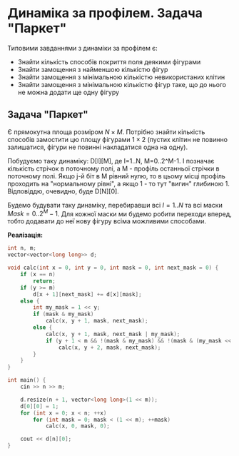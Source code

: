 # Динаміка за профілем. Задача "Паркет"

Типовими завданнями з динаміки за профілем є:

* Знайти кількість способів покриття поля деякими фігурами
* Знайти замощення з найменшою кількістю фігур
* Знайти замощення з мінімальною кількістю невикористаних клітин
* Знайти замощення з мінімальною кількістю фігур таке, що до нього не можна додати ще одну фігуру

## Задача "Паркет"

Є прямокутна площа розміром $N\times M$. Потрібно знайти кількість способів замостити цю площу фігурами $1\times2$ (пустих клітин не повинно залишатися, фігури не повинні накладатися одна на одну).

Побудуємо таку динаміку: D[I][M], де I=1..N, M=0..2^M-1. I позначає кількість стрічок в поточному полі, а M - профіль останньої стрічки в поточному полі. Якщо j-й біт в M рівний нулю, то в цьому місці профіль проходить на "нормальному рівні", а якщо 1 - то тут "вигин" глибиною 1. Відповіддю, очевидно, буде D[N][0].

Будемо будувати таку динаміку, перебиравши всі $I=1..N$ та всі маски $Mask=0..2^M-1$. Для кожної маски ми будемо робити переходи вперед, тобто додавати до неї нову фігуру всіма можливими способами.

**Реалізація:**

<!--- TODO: specify code snippet id -->
``` cpp
int n, m;
vector<vector<long long>> d;

void calc(int x = 0, int y = 0, int mask = 0, int next_mask = 0) {
    if (x == n)
        return;
    if (y >= m)
        d[x + 1][next_mask] += d[x][mask];
    else {
        int my_mask = 1 << y;
        if (mask & my_mask)
            calc(x, y + 1, mask, next_mask);
        else {
            calc(x, y + 1, mask, next_mask | my_mask);
            if (y + 1 < m && !(mask & my_mask) && !(mask & (my_mask << 1)))
                calc(x, y + 2, mask, next_mask);
        }
    }
}

int main() {
    cin >> n >> m;

    d.resize(n + 1, vector<long long>(1 << m));
    d[0][0] = 1;
    for (int x = 0; x < n; ++x)
        for (int mask = 0; mask < (1 << m); ++mask)
            calc(x, 0, mask, 0);

    cout << d[n][0];
}
```